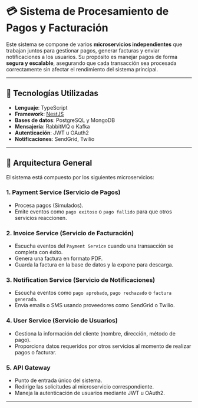# 💳 Sistema de Procesamiento de Pagos y Facturación

Este sistema se compone de varios **microservicios independientes** que trabajan juntos para gestionar pagos, generar facturas y enviar notificaciones a los usuarios. Su propósito es manejar pagos de forma **segura y escalable**, asegurando que cada transacción sea procesada correctamente sin afectar el rendimiento del sistema principal.

---

## 🔹 Tecnologías Utilizadas

- **Lenguaje**: TypeScript
- **Framework**: [NestJS](https://nestjs.com/)
- **Bases de datos**: PostgreSQL y MongoDB
- **Mensajería**: RabbitMQ o Kafka
- **Autenticación**: JWT u OAuth2
- **Notificaciones**: SendGrid, Twilio

---

## 🔹 Arquitectura General

El sistema está compuesto por los siguientes microservicios:

### 1. Payment Service (Servicio de Pagos)
- Procesa pagos (Simulados).
- Emite eventos como `pago exitoso` o `pago fallido` para que otros servicios reaccionen.

### 2. Invoice Service (Servicio de Facturación)
- Escucha eventos del `Payment Service` cuando una transacción se completa con éxito.
- Genera una factura en formato PDF.
- Guarda la factura en la base de datos y la expone para descarga.

### 3. Notification Service (Servicio de Notificaciones)
- Escucha eventos como `pago aprobado`, `pago rechazado` o `factura generada`.
- Envía emails o SMS usando proveedores como SendGrid o Twilio.

### 4. User Service (Servicio de Usuarios)
- Gestiona la información del cliente (nombre, dirección, método de pago).
- Proporciona datos requeridos por otros servicios al momento de realizar pagos o facturar.

### 5. API Gateway
- Punto de entrada único del sistema.
- Redirige las solicitudes al microservicio correspondiente.
- Maneja la autenticación de usuarios mediante JWT u OAuth2.

---